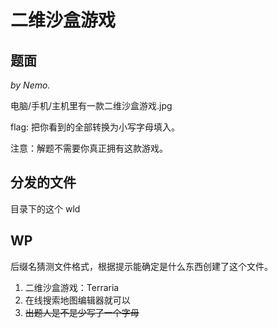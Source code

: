 # 二维沙盒游戏

## 题面

*by Nemo.*

电脑/手机/主机里有一款二维沙盒游戏.jpg

flag: 把你看到的全部转换为小写字母填入。

注意：解题不需要你真正拥有这款游戏。

## 分发的文件

目录下的这个 wld

## WP

后缀名猜测文件格式，根据提示能确定是什么东西创建了这个文件。

1. 二维沙盒游戏：Terraria
2. 在线搜索地图编辑器就可以
3. ~~出题人是不是少写了一个字母~~
